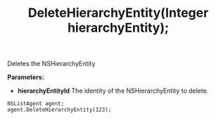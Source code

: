 ﻿---
uid: crmscript_ref_NSListAgent_DeleteHierarchyEntity
title: DeleteHierarchyEntity(Integer hierarchyEntity);
intellisense: NSListAgent.DeleteHierarchyEntity
keywords: NSListAgent, DeleteHierarchyEntity
so.topic: reference
---

Deletes the NSHierarchyEntity
  
**Parameters:**
 - **hierarchyEntityId** The identity of the NSHierarchyEntity to delete.

```crmscript
NSListAgent agent;
agent.DeleteHierarchyEntity(123);
```

